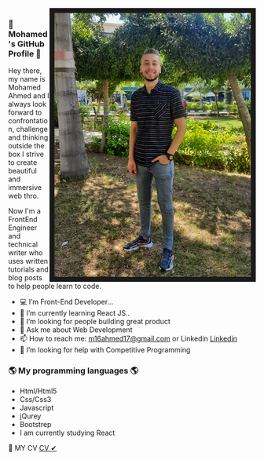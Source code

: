 <img width="400px" border="10%" align="right" src="https://github.com/Mohamed20a/Mohamed20a/blob/main/photoo.jpeg"/>

### 👋 Mohamed's GitHub Profile 👋

Hey there, my name is Mohamed Ahmed and I always look forward to confrontation, challenge and thinking outside the box I strive to create beautiful and immersive web thro. 

Now I'm a FrontEnd Engineer and technical writer who uses written tutorials and blog posts to help people learn to code.

- 💻 I’m Front-End Developer...
- 🌱 I’m currently learning React JS..
- 🤔 I’m looking for people building great product
- 💬 Ask me about Web Development
- 📫 How to reach me: m16ahmed17@gmail.com or Linkedin [Linkedin](https://www.linkedin.com/in/mohamed-ahmed-bb358b239/)
- 🤝 I’m looking for help with Competitive Programming

### 🌎 My programming languages 🌎

- Html/Html5
- Css/Css3
- Javascript
- jQurey
- Bootstrep
- I am currently studying React

💾 MY CV [CV ✔](https://github.com/Mohamed20a/Mohamed20a/blob/main/CV%20(1).pdf)
